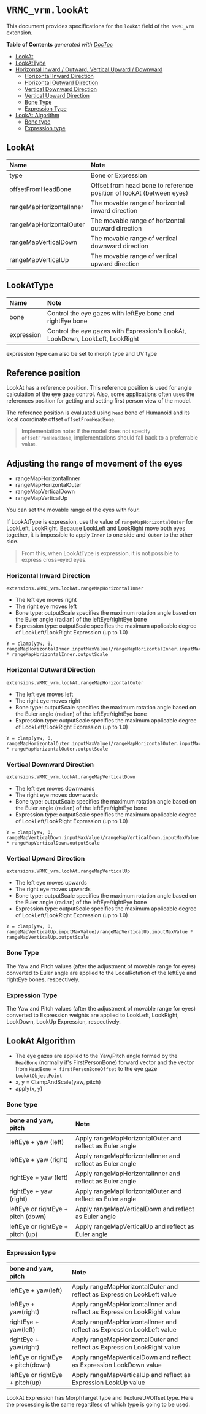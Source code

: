 # `VRMC_vrm.lookAt`

This document provides specifications for the `lookAt` field of the` VRMC_vrm` extension.

<!-- START doctoc generated TOC please keep comment here to allow auto update -->
<!-- DON'T EDIT THIS SECTION, INSTEAD RE-RUN doctoc TO UPDATE -->
**Table of Contents**  *generated with [DocToc](https://github.com/thlorenz/doctoc)*

- [LookAt](#lookat)
- [LookAtType](#lookattype)
- [Horizontal Inward / Outward, Vertical Upward / Downward](#horizontal-inward--outward-vertical-upward--downward)
  - [Horizontal Inward Direction](#horizontal-inward-direction)
  - [Horizontal Outward Direction](#horizontal-outward-direction)
  - [Vertical Downward Direction](#vertical-downward-direction)
  - [Vertical Upward Direction](#vertical-upward-direction)
  - [Bone Type](#bone-type)
  - [Expression Type](#expression-type)
- [LookAt Algorithm](#lookat-algorithm)
  - [Bone type](#bone-type)
  - [Expression type](#expression-type)

<!-- END doctoc generated TOC please keep comment here to allow auto update -->

## LookAt

| Name                    | Note                                                                 |
|:------------------------|:---------------------------------------------------------------------|
| type                    | Bone or Expression                                                   |
| offsetFromHeadBone      | Offset from head bone to reference position of lookAt (between eyes) |
| rangeMapHorizontalInner | The movable range of horizontal inward direction                     |
| rangeMapHorizontalOuter | The movable range of horizontal outward direction                    |
| rangeMapVerticalDown    | The movable range of vertical downward direction                     |
| rangeMapVerticalUp      | The movable range of vertical upward direction                       |

## LookAtType

| Name       | Note                                                                          |
|:-----------|:------------------------------------------------------------------------------|
| bone       | Control the eye gazes with leftEye bone and rightEye bone                     |
| expression | Control the eye gazes with Expression's LookAt, LookDown, LookLeft, LookRight |

expression type can also be set to morph type and UV type

## Reference position

LookAt has a reference position.
This reference position is used for angle calculation of the eye gaze control.
Also, some applications often uses the references position for getting and setting first person view of the model.

The reference position is evaluated using `head` bone of Humanoid and its local coordinate offset `offsetFromHeadBone`.

> Implementation note: If the model does not specify `offsetFromHeadBone`, implementations should fall back to a preferrable value.

## Adjusting the range of movement of the eyes

* rangeMapHorizontalInner
* rangeMapHorizontalOuter
* rangeMapVerticalDown
* rangeMapVerticalUp

You can set the movable range of the eyes with four.

If LookAtType is expression, use the value of `rangeMapHorizontalOuter` for LookLeft, LookRight.
Because LookLeft and LookRight move both eyes together, it is impossible to apply `Inner` to one side and` Outer` to the other side.

> From this, when LookAtType is expression, it is not possible to express cross-eyed eyes.

### Horizontal Inward Direction

`extensions.VRMC_vrm.lookAt.rangeMapHorizontalInner`

* The left eye moves right
* The right eye moves left
* Bone type: outputScale specifies the maximum rotation angle based on the Euler angle (radian) of the leftEye/rightEye bone
* Expression type: outputScale specifies the maximum applicable degree of LookLeft/LookRight Expression (up to 1.0)

```
Y = clamp(yaw, 0, rangeMapHorizontalInner.inputMaxValue)/rangeMapHorizontalInner.inputMaxValue * rangeMapHorizontalInner.outputScale
```

### Horizontal Outward Direction

`extensions.VRMC_vrm.lookAt.rangeMapHorizontalOuter`

* The left eye moves left
* The right eye moves right
* Bone type: outputScale specifies the maximum rotation angle based on the Euler angle (radian) of the leftEye/rightEye bone
* Expression type: outputScale specifies the maximum applicable degree of LookLeft/LookRight Expression (up to 1.0)

```
Y = clamp(yaw, 0, rangeMapHorizontalOuter.inputMaxValue)/rangeMapHorizontalOuter.inputMaxValue * rangeMapHorizontalOuter.outputScale
```

### Vertical Downward Direction

`extensions.VRMC_vrm.lookAt.rangeMapVerticalDown`

* The left eye moves downwards
* The right eye moves downwards
* Bone type: outputScale specifies the maximum rotation angle based on the Euler angle (radian) of the leftEye/rightEye bone
* Expression type: outputScale specifies the maximum applicable degree of LookLeft/LookRight Expression (up to 1.0)

```
Y = clamp(yaw, 0, rangeMapVerticalDown.inputMaxValue)/rangeMapVerticalDown.inputMaxValue * rangeMapVerticalDown.outputScale
```

### Vertical Upward Direction

`extensions.VRMC_vrm.lookAt.rangeMapVerticalUp`

* The left eye moves upwards
* The right eye moves upwards
* Bone type: outputScale specifies the maximum rotation angle based on the Euler angle (radian) of the leftEye/rightEye bone
* Expression type: outputScale specifies the maximum applicable degree of LookLeft/LookRight Expression (up to 1.0)

```
Y = clamp(yaw, 0, rangeMapVerticalUp.inputMaxValue)/rangeMapVerticalUp.inputMaxValue * rangeMapVerticalUp.outputScale
```

### Bone Type

The Yaw and Pitch values (after the adjustment of movable range for eyes) converted to Euler angle are applied to the LocalRotation of the leftEye and rightEye bones, respectively.

### Expression Type

The Yaw and Pitch values (after the adjustment of movable range for eyes) converted to Expression weights are applied to LookLeft, LookRight, LookDown, LookUp Expression, respectively.

## LookAt Algorithm

* The eye gazes are applied to the Yaw/Pitch angle formed by the `HeadBone` (normally it's FirstPersonBone) forward vector and the vector from `HeadBone + firstPersonBoneOffset` to the eye gaze `LookAtObjectPoint`
* x, y = ClampAndScale(yaw, pitch)
* apply(x, y)

### Bone type

| bone and yaw, pitch                | Note                                                     |
|:-----------------------------------|:---------------------------------------------------------|
| leftEye + yaw (left)               | Apply rangeMapHorizontalOuter and reflect as Euler angle |
| leftEye + yaw (right)              | Apply rangeMapHorizontalInner and reflect as Euler angle |
| rightEye + yaw (left)              | Apply rangeMapHorizontalInner and reflect as Euler angle |
| rightEye + yaw (right)             | Apply rangeMapHorizontalOuter and reflect as Euler angle |
| leftEye or rightEye + pitch (down) | Apply rangeMapVerticalDown and reflect as Euler angle    |
| leftEye or rightEye + pitch (up)   | Apply rangeMapVerticalUp and reflect as Euler angle      |

### Expression type

| bone and yaw, pitch               | Note                                                                    |
|:----------------------------------|:------------------------------------------------------------------------|
| leftEye + yaw(left)               | Apply rangeMapHorizontalOuter and reflect as Expression LookLeft value  |
| leftEye + yaw(right)              | Apply rangeMapHorizontalInner and reflect as Expression LookRight value |
| rightEye + yaw(left)              | Apply rangeMapHorizontalInner and reflect as Expression LookLeft value  |
| rightEye + yaw(right)             | Apply rangeMapHorizontalOuter and reflect as Expression LookRight value |
| leftEye or rightEye + pitch(down) | Apply rangeMapVerticalDown and reflect as Expression LookDown value     |
| leftEye or rightEye + pitch(up)   | Apply rangeMapVerticalUp and reflect as Expression LookUp value         |

LookAt Expression has MorphTarget type and TextureUVOffset type. Here the processing is the same regardless of which type is going to be used.

